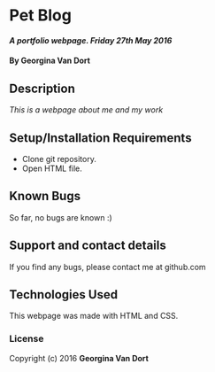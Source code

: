 # Pet Blog

#### _A portfolio webpage. Friday 27th May 2016_

#### By **Georgina Van Dort**

## Description

_This is a webpage about me and my work_

## Setup/Installation Requirements

* Clone git repository.
* Open HTML file.

## Known Bugs

So far, no bugs are known :)

## Support and contact details

If you find any bugs, please contact me at github.com

## Technologies Used

This webpage was made with HTML and CSS.

### License

Copyright (c) 2016 **Georgina Van Dort**
